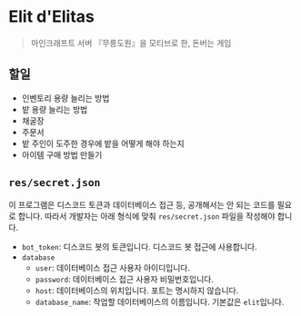 # Elit d'Elitas

> 마인크래프트 서버 『무릉도원』을 모티브로 한, 돈버는 게임

## 할일

* 인벤토리 용량 늘리는 방법
* 밭 용량 늘리는 방법
* 채굴장
* 주문서
* 밭 주인이 도주한 경우에 밭을 어떻게 해야 하는지
* 아이템 구매 방법 만들기

## `res/secret.json`

이 프로그램은 디스코드 토큰과 데이터베이스 접근 등, 
공개해서는 안 되는 코드를 필요로 합니다. 따라서 개발자는 아래 형식에 맞춰
`res/secret.json` 파일을 작성해야 합니다.

* `bot_token`: 디스코드 봇의 토큰입니다. 디스코드 봇 접근에 사용합니다.
* `database`
  * `user`: 데이터베이스 접근 사용자 아이디입니다.
  * `password`: 데이터베이스 접근 사용자 비밀번호입니다.
  * `host`: 데이터베이스의 위치입니다. 포트는 명시하지 않습니다.
  * `database_name`: 작업할 데이터베이스의 이름입니다. 기본값은 `elit`입니다.